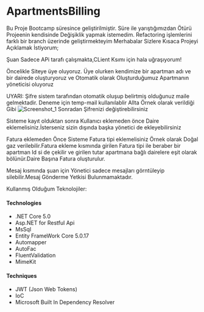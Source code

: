 # ApartmentsBilling


Bu Proje Bootcamp süresince geliştirilmiştir. Süre ile yarıştığımızdan Ötürü Projeenin kendisinde Değişiklik yapmak istemedim. Refactoring işlemlerini farklı bir branch üzerinde geliştirmekteyim
Merhabalar Sizlere Kısaca Projeyi Açıklamak İstiyorum;

Şuan Sadece APi tarafı çalışmakta,CLient Ksımı için hala uğraşıyorum!


Öncelikle Siteye üye oluyoruz. Üye olurken kendimize bir apartman adı ve bir dairede oluşturyoruz ve Otomatik olarak
Oluşturduğumuz Apartmanın yöneticisi oluyoruz

UYARI: Şifre sistem tarafından otomatik oluşup belirtmiş olduğunuz maile gelmektadir.
Deneme için temp-mail kullanılablir
Allta Örnek olarak verildiği Gibi
![Screenshot_1](https://user-images.githubusercontent.com/92210948/184557058-4155e7b4-c1c6-4e84-85a1-4b6be4357436.png)
Sonradan Şifrenizi değiştirebilirsiniz

Sisteme kayıt olduktan sonra Kullanıcı eklemeden önce Daire eklemelisiniz.İsterseniz sizin dışında başka yönetici de ekleyebilirsiniz




Fatura eklemeden Önce Sisteme Fatura tipi eklemelisiniz Örnek olarak Doğal gaz verilebilir.Fatura ekleme kısmında girilen Fatura tipi ile beraber
bir apartman Id si de çekilir ve girilen tutar apartmana bağlı dairelere eşit olarak bölünür.Daire Başına Fatura oluşturulur.

Mesaj kısmında şuan için Yönetici sadece mesajları görntüleyip silebilir.Mesaj Gönderme Yetkisi Bulunmamaktadır.

Kullanmış Olduğum Teknolojiler:

  #### Technologies
- .NET Core 5.0
- Asp.NET for Restful Api
- MsSql
- Entity FrameWork Core 5.0.17
- Automapper
- AutoFac
- FluentValidation
- MimeKit

#### Techniques
- JWT (Json Web Tokens)
- IoC 
- Microsoft Built In Dependency Resolver
